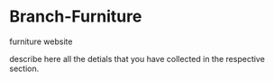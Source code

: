 # Branch-Furniture
furniture website

describe here all the detials that you have collected in the respective section.